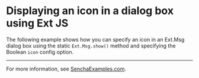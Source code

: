 # Displaying an icon in a dialog box using Ext JS #

The following example shows how you can specify an icon in an Ext.Msg dialog box using the static `Ext.Msg.show()` method and specifying the Boolean `icon` config option.

---

For more information, see [SenchaExamples.com](http://senchaexamples.com/2012/02/21/displaying-an-icon-in-a-dialog-box-using-ext-js/).